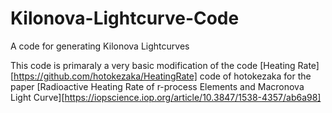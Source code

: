 # Kilonova-Lightcurve-Code
A code for generating Kilonova Lightcurves

This code is primaraly a very basic modification of the code [Heating Rate][https://github.com/hotokezaka/HeatingRate] code of hotokezaka for the paper [Radioactive Heating Rate of r-process Elements and Macronova Light Curve][https://iopscience.iop.org/article/10.3847/1538-4357/ab6a98]
